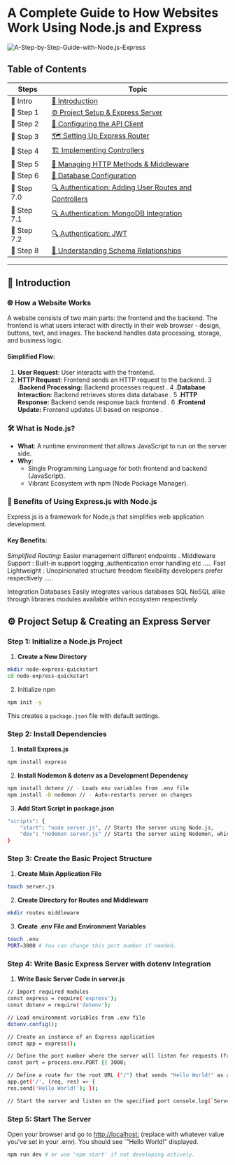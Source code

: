 # A Complete Guide to How Websites Work Using Node.js and Express

![A-Step-by-Step-Guide-with-Node.js-Express](https://www.rajondey.com/wp-content/uploads/2024/07/How-Websites-Work-A-Step-by-Step-Guide-with-Node.js-Express.png)

## Table of Contents

| Steps | Topic |
| ------ | ------ |
| 📖 Intro | [📖 Introduction](#introduction) |
| 📖 Step 1 | [⚙️ Project Setup & Express Server](https://github.com/RajonDey/node-express-quickstart/blob/main/STEPS/step-1.md) |
| 📖 Step 2 | [🔌 Configuring the API Client](https://github.com/RajonDey/node-express-quickstart/blob/main/STEPS/step-2.md) |
| 📖 Step 3 | [🗺️ Setting Up Express Router](https://github.com/RajonDey/node-express-quickstart/blob/main/STEPS/step-3.md) |
| 📖 Step 4 | [🏗️ Implementing Controllers](https://github.com/RajonDey/node-express-quickstart/blob/main/STEPS/step-4.md) |
| 📖 Step 5 | [🔄 Managing HTTP Methods & Middleware](https://github.com/RajonDey/node-express-quickstart/blob/main/STEPS/step-5.md) |
| 📖 Step 6 | [💾 Database Configuration](https://github.com/RajonDey/node-express-quickstart/blob/main/STEPS/step-6.md) |
| 📖 Step 7.0 | [🔍 Authentication: Adding User Routes and Controllers](https://github.com/RajonDey/node-express-quickstart/blob/main/STEPS/step-7.0.md) |
| 📖 Step 7.1 | [🔍 Authentication: MongoDB Integration](https://github.com/RajonDey/node-express-quickstart/blob/main/STEPS/step-7.1.md) |
| 📖 Step 7.2 | [🔍 Authentication: JWT](https://github.com/RajonDey/node-express-quickstart/blob/main/STEPS/step-7.2.md) |
| 📖 Step 8 | [🔗 Understanding Schema Relationships](https://github.com/RajonDey/node-express-quickstart/blob/main/STEPS/step-8.md)


---

## 📖 Introduction

### 🌐 How a Website Works

A website consists of two main parts: the frontend and the backend. The frontend is what users interact with directly in their web browser - design, buttons, text, and images. The backend handles data processing, storage, and business logic.

#### Simplified Flow:
1. **User Request**: User interacts with the frontend.
2. **HTTP Request**: Frontend sends an HTTP request to the backend.
3 .**Backend Processing:** Backend processes request .
4 .**Database Interaction:** Backend retrieves stores data database .
5 .**HTTP Response:** Backend sends response back frontend .
6 .**Frontend Update:** Frontend updates UI based on response .

### 🛠️ What is Node.js?

- **What**: A runtime environment that allows JavaScript to run on the server side.
- **Why**:
  - Single Programming Language for both frontend and backend (JavaScript).
  - Vibrant Ecosystem with npm (Node Package Manager).

### 🚀 Benefits of Using Express.js with Node.js

Express.js is a framework for Node.js that simplifies web application development.

#### Key Benefits:
*Simplified Routing:* Easier management different endpoints .
Middleware Support : Built-in support logging ,authentication error handling etc …..
Fast Lightweight : Unopinionated structure freedom flexibility developers prefer respectively …..

Integration Databases Easily integrates various databases SQL NoSQL alike through libraries modules available within ecosystem respectively

## ⚙️ Project Setup & Creating an Express Server

### Step 1: Initialize a Node.js Project
  1. **Create a New Directory**
  ```bash
  mkdir node-express-quickstart
  cd node-express-quickstart
  ```
  2. Initialize npm
  ```bash
  npm init -y
  ```
  This creates a `package.json` file with default settings.


### Step 2: Install Dependencies
  1. **Install Express.js**
  ```bash
  npm install express
  ```
  2. **Install Nodemon & dotenv as a Development Dependency**
  ```bash
  npm install dotenv // - Loads env variables from .env file
  npm install -D nodemon // - Auto-restarts server on changes
  ```
  3. **Add Start Script in package.json**
  ```bash
  "scripts": {
      "start": "node server.js", // Starts the server using Node.js,
      "dev": "nodemon server.js" // Starts the server using Nodemon, which automatically restarts the server when file changes are detected.
  }
  ```


### Step 3: Create the Basic Project Structure
  1. **Create Main Application File**
  ```bash
  touch server.js
  ```
  2. **Create Directory for Routes and Middleware**
  ```bash
  mkdir routes middleware
  ```
  3. **Create .env File and Environment Variables**
  ```bash
  touch .env
  PORT=3000 # You can change this port number if needed.
  ```


### Step 4: Write Basic Express Server with dotenv Integration
  1. **Write Basic Server Code in server.js**
  ```bash
  // Import required modules
  const express = require('express');
  const dotenv = require('dotenv');
  
  // Load environment variables from .env file
  dotenv.config();
  
  // Create an instance of an Express application
  const app = express();
  
  // Define the port number where the server will listen for requests (from .env)
  const port = process.env.PORT || 3000;
  
  // Define a route for the root URL ("/") that sends "Hello World!" as a response
  app.get('/', (req, res) => {
  res.send('Hello World!'); });
  
  // Start the server and listen on the specified port console.log(`Server is running on <http://localhost>:${port}`); });
  ```


### Step 5: Start The Server
  Open your browser and go to [http://localhost:<PORT>](http://localhost:<PORT>) (replace <PORT> with whatever value you've set in your .env). You should see `"Hello World!" displayed.
  ```bash
  npm run dev # or use 'npm start' if not developing actively.
  ```
